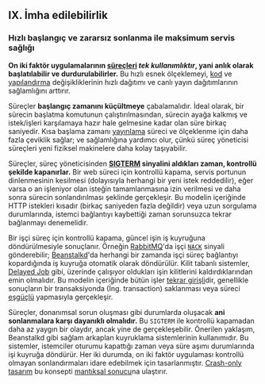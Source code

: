 ## IX. İmha edilebilirlik
### Hızlı başlangıç ve zararsız sonlanma ile maksimum servis sağlığı

**On iki faktör uygulamalarının [süreçleri](./processes) *tek kullanımlıktır*, yani anlık olarak başlatılabilir ve durdurulabilirler.** Bu hızlı esnek ölçeklemeyi, [kod](./codebase) ve [yapılandırma](./config) değişikliklerinin hızlı dağıtımı ve canlı yayın dağıtımlarının sağlamlığını arttırır.

Süreçler **başlangıç zamanını küçültmeye** çabalamalıdır. İdeal olarak, bir sürecin başlatma komutunun çalıştırılmasından, sürecin ayağa kalkmış ve istek/işleri karşılamaya hazır hale gelmesine kadar olan süre birkaç saniyedir. Kısa başlama zamanı [yayınlama](./build-release-run) süreci ve ölçeklenme için daha fazla çeviklik sağlar; ve sağlamlığına yardımcı olur, çünkü süreç yöneticisi süreçleri yeni fiziksel makinelere daha kolay taşıyabilir.

Süreçler, süreç yöneticisinden **[SIGTERM](http://en.wikipedia.org/wiki/SIGTERM) sinyalini aldıkları zaman, kontrollü şekilde kapanırlar.** Bir web süreci için kontrollü kapama, servis portunun dinlenmesinin kesilmesi (dolayısıyla herhangi bir yeni istek reddedilir), eğer varsa o an işleniyor olan isteğin tamamlanmasına izin verilmesi ve daha sonra sürecin sonlandırılması şeklinde gerçekleşir. Bu modelin içeriğinde HTTP istekleri kısadır (birkaç saniyeden fazla değildir) veya uzun sorgulama durumlarında, istemci bağlantıyı kaybettiği zaman sorunsuzca tekrar bağlanmayı denemelidir.

Bir işçi süreç için kontrollü kapama, güncel işin iş kuyruğuna döndürülmesiyle sonuçlanır. Örneğin [RabbitMQ](http://www.rabbitmq.com/)'da işçi [`NACK`](http://www.rabbitmq.com/amqp-0-9-1-quickref.html#basic.nack) sinyali gönderebilir; [Beanstalkd](https://beanstalkd.github.io)'da herhangi bir zamanda işçi süreç bağlantıyı kopardığında iş kuyruğa otomatik olarak döndürülür. Kilit tabanlı sistemler, [Delayed Job](https://github.com/collectiveidea/delayed_job#readme) gibi, üzerinde çalışıyor oldukları işin kilitlerini kaldırdıklarından emin olmalıdır. Bu modelin içeriğinde bütün işler [tekrar girişli](http://en.wikipedia.org/wiki/Reentrant_%28subroutine%29)dir, genellikle sonuçların bir transaksiyonda (İng. transaction) saklanması veya süreci [eşgüçlü](http://en.wikipedia.org/wiki/Idempotence) yapmasıyla gerçekleşir.

Süreçler, donanımsal sorun oluşması gibi durumlarda oluşacak **ani sonlanmalara karşı dayanıklı olmalıdır.** Bu `SIGTERM` ile kontrollü kapamadan daha az yaygın bir olaydır, ancak yine de gerçekleşebilir. Önerilen yaklaşım, Beanstalkd gibi sağlam arkaplan kuyruklama sistemlerinin kullanımıdır. Bu sistemler, istemciler oturumu kapattığı zaman veya süre aşımı durumlarında işi kuyruğa döndürür. Her iki durumda, on iki faktör uygulaması kontrollü olmayan sonlandırmaları idare edebilmek için tasarlanmıştır. [Crash-only tasarım](http://lwn.net/Articles/191059/) bu konsepti [mantıksal sonucu](http://docs.couchdb.org/en/latest/intro/overview.html)na ulaştırır.

